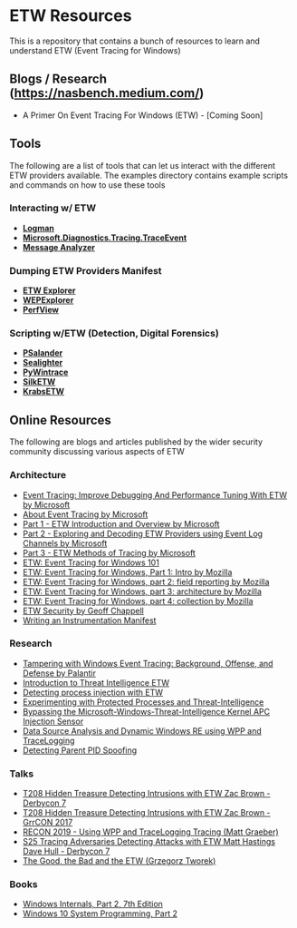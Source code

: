 # ETW Resources
 
This is a repository that contains a bunch of resources to learn and understand ETW (Event Tracing for Windows)

## Blogs / Research (https://nasbench.medium.com/)

* A Primer On Event Tracing For Windows (ETW) - [Coming Soon]

## Tools

The following are a list of tools that can let us interact with the different ETW providers available. The examples directory contains example scripts and commands on how to use these tools

### Interacting w/ ETW
* [**Logman**](https://docs.microsoft.com/en-us/windows-server/administration/windows-commands/logman)
* [**Microsoft.Diagnostics.Tracing.TraceEvent**](nuget.org/packages/Microsoft.Diagnostics.Tracing.TraceEvent/)
* [**Message Analyzer**](https://github.com/riverar/messageanalyzer-archive)

### Dumping ETW Providers Manifest
* [**ETW Explorer**](https://github.com/zodiacon/EtwExplorer/)
* [**WEPExplorer**](https://github.com/lallousx86/WinTools/tree/master/WEPExplorer)
* [**PerfView**](https://github.com/microsoft/perfview)

### Scripting w/ETW (Detection, Digital Forensics)
* [**PSalander**](https://github.com/matthastings/PSalander)
* [**Sealighter**](https://github.com/pathtofile/Sealighter)
* [**PyWintrace**](https://github.com/fireeye/pywintrace)
* [**SilkETW**](https://github.com/fireeye/SilkETW)
* [**KrabsETW**](https://github.com/microsoft/krabsetw/)


## Online Resources 

The following are blogs and articles published by the wider security community discussing various aspects of ETW

### Architecture

* [Event Tracing: Improve Debugging And Performance Tuning With ETW by Microsoft](https://docs.microsoft.com/en-us/archive/msdn-magazine/2007/april/event-tracing-improve-debugging-and-performance-tuning-with-etw)
* [About Event Tracing by Microsoft](https://docs.microsoft.com/en-us/windows/desktop/etw/about-event-tracing)
* [Part 1 - ETW Introduction and Overview by Microsoft](https://web.archive.org/web/20200725154736/https://docs.microsoft.com/en-us/archive/blogs/ntdebugging/part-1-etw-introduction-and-overview)
* [Part 2 - Exploring and Decoding ETW Providers using Event Log Channels by Microsoft](https://web.archive.org/web/20200816023246/https://docs.microsoft.com/en-us/archive/blogs/ntdebugging/part-2-exploring-and-decoding-etw-providers-using-event-log-channels)
* [Part 3 - ETW Methods of Tracing by Microsoft](https://web.archive.org/web/20200731060805/https://docs.microsoft.com/en-us/archive/blogs/ntdebugging/part-3-etw-methods-of-tracing)
* [ETW: Event Tracing for Windows 101](https://www.ired.team/miscellaneous-reversing-forensics/windows-kernel-internals/etw-event-tracing-for-windows-101)
* [ETW: Event Tracing for Windows, Part 1: Intro by Mozilla](https://blog.mozilla.org/sfink/2010/11/01/etw-part-1-intro/)
* [ETW: Event Tracing for Windows, part 2: field reporting by Mozilla](https://blog.mozilla.org/sfink/2010/11/01/etw-part-2-field-reporting/)
* [ETW: Event Tracing for Windows, part 3: architecture by Mozilla](https://blog.mozilla.org/sfink/2010/11/02/etw-part-3-architecture/)
* [ETW: Event Tracing for Windows, part 4: collection by Mozilla](https://blog.mozilla.org/sfink/2010/11/03/etw-part-4-collection/)
* [ETW Security by Geoff Chappell](https://www.geoffchappell.com/studies/windows/km/ntoskrnl/api/etw/secure/index.htm)
* [Writing an Instrumentation Manifest](https://docs.microsoft.com/en-us/windows/win32/wes/writing-an-instrumentation-manifest)

### Research

* [Tampering with Windows Event Tracing: Background, Offense, and Defense by Palantir](https://blog.palantir.com/tampering-with-windows-event-tracing-background-offense-and-defense-4be7ac62ac63)
* [Introduction to Threat Intelligence ETW](https://undev.ninja/introduction-to-threat-intelligence-etw/)
* [Detecting process injection with ETW](https://blog.redbluepurple.io/windows-security-research/kernel-tracing-injection-detection)
* [Experimenting with Protected Processes and Threat-Intelligence](https://blog.tofile.dev/2020/12/16/elam.html)
* [Bypassing the Microsoft-Windows-Threat-Intelligence Kernel APC Injection Sensor](https://medium.com/@philiptsukerman/bypassing-the-microsoft-windows-threat-intelligence-kernel-apc-injection-sensor-92266433e0b0)
* [Data Source Analysis and Dynamic Windows RE using WPP and TraceLogging](https://posts.specterops.io/data-source-analysis-and-dynamic-windows-re-using-wpp-and-tracelogging-e465f8b653f7)
* [Detecting Parent PID Spoofing](https://blog.f-secure.com/detecting-parent-pid-spoofing/)

### Talks

* [T208 Hidden Treasure Detecting Intrusions with ETW Zac Brown - Derbycon 7](https://www.youtube.com/watch?v=VABMu05mYww&ab_channel=AdrianCrenshaw)
* [T208 Hidden Treasure Detecting Intrusions with ETW Zac Brown - GrrCON 2017](https://www.youtube.com/watch?v=ppGmRUhQO80&ab_channel=AdrianCrenshaw)
* [RECON 2019 - Using WPP and TraceLogging Tracing (Matt Graeber)](https://www.youtube.com/watch?v=l2co6ZCQCXU)
* [S25 Tracing Adversaries Detecting Attacks with ETW Matt Hastings Dave Hull - Derbycon 7](https://www.youtube.com/watch?v=3RwADlGX40o)
* [The Good, the Bad and the ETW (Grzegorz Tworek)](https://www.youtube.com/watch?v=0XTdCxq7kCY)

### Books

* [Windows Internals, Part 2, 7th Edition](https://www.microsoftpressstore.com/store/windows-internals-part-2-9780135462331)
* [Windows 10 System Programming, Part 2](https://leanpub.com/windows10systemprogrammingpart2)
